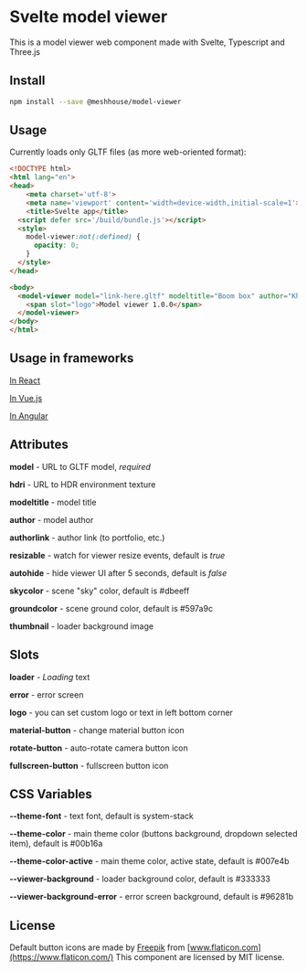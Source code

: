 # Svelte model viewer

This is a model viewer web component made with Svelte, Typescript and Three.js

## Install
```bash
npm install --save @meshhouse/model-viewer
```

## Usage
Currently loads only GLTF files (as more web-oriented format):
```html
<!DOCTYPE html>
<html lang="en">
<head>
	<meta charset='utf-8'>
	<meta name='viewport' content='width=device-width,initial-scale=1'>
	<title>Svelte app</title>
  <script defer src='/build/bundle.js'></script>
  <style>
    model-viewer:not(:defined) {
      opacity: 0;
    }
  </style>
</head>

<body>
  <model-viewer model="link-here.gltf" modeltitle="Boom box" author="Khronos Group" style="height: 600px;">
    <span slot="logo">Model viewer 1.0.0</span>
  </model-viewer>
</body>
</html>
```

## Usage in frameworks
[In React](https://codesandbox.io/s/meshhouse-model-viewer-react-61d57)

[In Vue.js](https://codesandbox.io/s/meshhouse-model-viewer-vue-wfnuv)

[In Angular](https://codesandbox.io/s/meshhouse-model-viewer-angular-zqifg)

## Attributes
**model** - URL to GLTF model, *required*

**hdri** - URL to HDR environment texture

**modeltitle** - model title

**author** - model author

**authorlink** - author link (to portfolio, etc.)

**resizable** - watch for viewer resize events, default is *true*

**autohide** - hide viewer UI after 5 seconds, default is *false*

**skycolor** - scene "sky" color, default is #dbeeff

**groundcolor** - scene ground color, default is #597a9c

**thumbnail** - loader background image

## Slots
**loader** - *Loading* text

**error** - error screen

**logo** - you can set custom logo or text in left bottom corner

**material-button** - change material button icon

**rotate-button** - auto-rotate camera button icon

**fullscreen-button** - fullscreen button icon

## CSS Variables
**--theme-font** - text font, default is system-stack

**--theme-color** - main theme color (buttons background, dropdown selected item), default is #00b16a

**--theme-color-active** - main theme color, active state, default is #007e4b

**--viewer-background** - loader background color, default is #333333

**--viewer-background-error** - error screen background, default is #96281b


## License
Default button icons are made by [Freepik](https://www.flaticon.com/authors/freepik) from [www.flaticon.com](https://www.flaticon.com/)
This component are licensed by MIT license.
